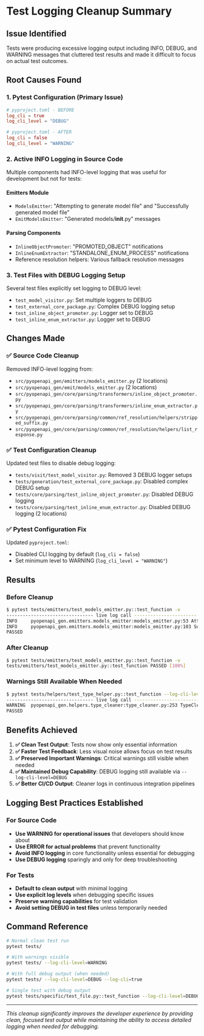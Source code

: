 # Test Logging Cleanup Summary

## Issue Identified
Tests were producing excessive logging output including INFO, DEBUG, and WARNING messages that cluttered test results and made it difficult to focus on actual test outcomes.

## Root Causes Found

### 1. **Pytest Configuration (Primary Issue)**
```toml
# pyproject.toml - BEFORE
log_cli = true
log_cli_level = "DEBUG"

# pyproject.toml - AFTER  
log_cli = false
log_cli_level = "WARNING"
```

### 2. **Active INFO Logging in Source Code**
Multiple components had INFO-level logging that was useful for development but not for tests:

#### Emitters Module
- `ModelsEmitter`: "Attempting to generate model file" and "Successfully generated model file"
- `EmitModelsEmitter`: "Generated models/__init__.py" messages

#### Parsing Components  
- `InlineObjectPromoter`: "PROMOTED_OBJECT" notifications
- `InlineEnumExtractor`: "STANDALONE_ENUM_PROCESS" notifications
- Reference resolution helpers: Various fallback resolution messages

### 3. **Test Files with DEBUG Logging Setup**
Several test files explicitly set logging to DEBUG level:
- `test_model_visitor.py`: Set multiple loggers to DEBUG
- `test_external_core_package.py`: Complex DEBUG logging setup
- `test_inline_object_promoter.py`: Logger set to DEBUG
- `test_inline_enum_extractor.py`: Logger set to DEBUG

## Changes Made

### ✅ **Source Code Cleanup**
Removed INFO-level logging from:
- `src/pyopenapi_gen/emitters/models_emitter.py` (2 locations)
- `src/pyopenapi_gen/emit/models_emitter.py` (2 locations)  
- `src/pyopenapi_gen/core/parsing/transformers/inline_object_promoter.py`
- `src/pyopenapi_gen/core/parsing/transformers/inline_enum_extractor.py`
- `src/pyopenapi_gen/core/parsing/common/ref_resolution/helpers/stripped_suffix.py`
- `src/pyopenapi_gen/core/parsing/common/ref_resolution/helpers/list_response.py`

### ✅ **Test Configuration Cleanup**
Updated test files to disable debug logging:
- `tests/visit/test_model_visitor.py`: Removed 3 DEBUG logger setups
- `tests/generation/test_external_core_package.py`: Disabled complex DEBUG setup
- `tests/core/parsing/test_inline_object_promoter.py`: Disabled DEBUG logging
- `tests/core/parsing/test_inline_enum_extractor.py`: Disabled DEBUG logging (2 locations)

### ✅ **Pytest Configuration Fix**
Updated `pyproject.toml`:
- Disabled CLI logging by default (`log_cli = false`)
- Set minimum level to WARNING (`log_cli_level = "WARNING"`)

## Results

### Before Cleanup
```bash
$ pytest tests/emitters/test_models_emitter.py::test_function -v
-------------------------------- live log call ---------------------------------
INFO     pyopenapi_gen.emitters.models_emitter:models_emitter.py:53 Attempting to generate model file: /tmp/test/out/models/pet.py for class Pet (original schema name: Pet)
INFO     pyopenapi_gen.emitters.models_emitter:models_emitter.py:103 Successfully generated model file: /tmp/test/out/models/pet.py for class Pet
PASSED
```

### After Cleanup
```bash
$ pytest tests/emitters/test_models_emitter.py::test_function -v
tests/emitters/test_models_emitter.py::test_function PASSED [100%]
```

### Warnings Still Available When Needed
```bash
$ pytest tests/helpers/test_type_helper.py::test_function --log-cli-level=WARNING
-------------------------------- live log call ---------------------------------
WARNING  pyopenapi_gen.helpers.type_cleaner:type_cleaner.py:253 TypeCleaner: Dict 'Dict[str, Any, None]' had 3 params. Truncating to first two.
PASSED
```

## Benefits Achieved

1. **✅ Clean Test Output**: Tests now show only essential information
2. **✅ Faster Test Feedback**: Less visual noise allows focus on test results
3. **✅ Preserved Important Warnings**: Critical warnings still visible when needed
4. **✅ Maintained Debug Capability**: DEBUG logging still available via `--log-cli-level=DEBUG`
5. **✅ Better CI/CD Output**: Cleaner logs in continuous integration pipelines

## Logging Best Practices Established

### For Source Code
- **Use WARNING for operational issues** that developers should know about
- **Use ERROR for actual problems** that prevent functionality  
- **Avoid INFO logging** in core functionality unless essential for debugging
- **Use DEBUG logging** sparingly and only for deep troubleshooting

### For Tests
- **Default to clean output** with minimal logging
- **Use explicit log levels** when debugging specific issues
- **Preserve warning capabilities** for test validation
- **Avoid setting DEBUG in test files** unless temporarily needed

## Command Reference

```bash
# Normal clean test run
pytest tests/

# With warnings visible
pytest tests/ --log-cli-level=WARNING

# With full debug output (when needed)
pytest tests/ --log-cli-level=DEBUG --log-cli=true

# Single test with debug output
pytest tests/specific/test_file.py::test_function --log-cli-level=DEBUG
```

---

*This cleanup significantly improves the developer experience by providing clean, focused test output while maintaining the ability to access detailed logging when needed for debugging.*